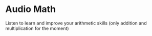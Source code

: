 # Audio Math
Listen to learn and improve your arithmetic skills (only addition and multiplication for the moment)